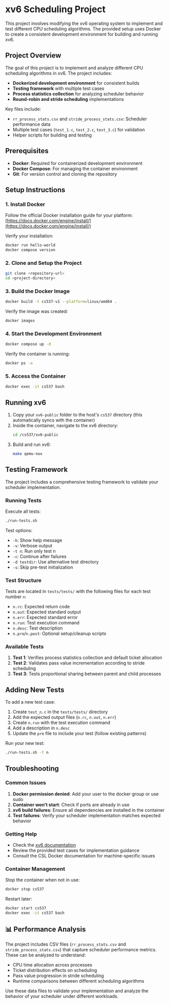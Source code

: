 # xv6 Scheduling Project

This project involves modifying the xv6 operating system to implement and test different CPU scheduling algorithms. The provided setup uses Docker to create a consistent development environment for building and running xv6.

## Project Overview

The goal of this project is to implement and analyze different CPU scheduling algorithms in xv6. The project includes:

- **Dockerized development environment** for consistent builds
- **Testing framework** with multiple test cases
- **Process statistics collection** for analyzing scheduler behavior
- **Round-robin and stride scheduling** implementations

Key files include:
- `rr_process_stats.csv` and `stride_process_stats.csv`: Scheduler performance data
- Multiple test cases (`test_1.c`, `test_2.c`, `test_3.c`) for validation
- Helper scripts for building and testing

## Prerequisites

- **Docker**: Required for containerized development environment
- **Docker Compose**: For managing the container environment
- **Git**: For version control and cloning the repository

## Setup Instructions

### 1. Install Docker

Follow the official Docker installation guide for your platform:
[https://docs.docker.com/engine/install/](https://docs.docker.com/engine/install/)

Verify your installation:
```bash
docker run hello-world
docker compose version
```

### 2. Clone and Setup the Project

```bash
git clone <repository-url>
cd <project-directory>
```

### 3. Build the Docker Image

```bash
docker build -t cs537-v1 --platform=linux/amd64 .
```

Verify the image was created:
```bash
docker images
```

### 4. Start the Development Environment

```bash
docker compose up -d
```

Verify the container is running:
```bash
docker ps -a
```

### 5. Access the Container

```bash
docker exec -it cs537 bash
```

## Running xv6

1. Copy your `xv6-public` folder to the host's `cs537` directory (this automatically syncs with the container)
2. Inside the container, navigate to the xv6 directory:
   ```bash
   cd /cs537/xv6-public
   ```
3. Build and run xv6:
   ```bash
   make qemu-nox
   ```

## Testing Framework

The project includes a comprehensive testing framework to validate your scheduler implementation.

### Running Tests

Execute all tests:
```bash
./run-tests.sh
```

Test options:
- `-h`: Show help message
- `-v`: Verbose output
- `-t n`: Run only test n
- `-c`: Continue after failures
- `-d testdir`: Use alternative test directory
- `-s`: Skip pre-test initialization

### Test Structure

Tests are located in `tests/tests/` with the following files for each test number `n`:
- `n.rc`: Expected return code
- `n.out`: Expected standard output
- `n.err`: Expected standard error  
- `n.run`: Test execution command
- `n.desc`: Test description
- `n.pre`/`n.post`: Optional setup/cleanup scripts

### Available Tests

1. **Test 1**: Verifies process statistics collection and default ticket allocation
2. **Test 2**: Validates pass value incrementation according to stride scheduling
3. **Test 3**: Tests proportional sharing between parent and child processes

## Adding New Tests

To add a new test case:

1. Create `test_n.c` in the `tests/tests/` directory
2. Add the expected output files (`n.rc`, `n.out`, `n.err`)
3. Create `n.run` with the test execution command
4. Add a description in `n.desc`
5. Update the `pre` file to include your test (follow existing patterns)

Run your new test:
```bash
./run-tests.sh -t n
```

## Troubleshooting

### Common Issues

1. **Docker permission denied**: Add your user to the docker group or use sudo
2. **Container won't start**: Check if ports are already in use
3. **xv6 build failures**: Ensure all dependencies are installed in the container
4. **Test failures**: Verify your scheduler implementation matches expected behavior

### Getting Help

- Check the [xv6 documentation](https://pdos.csail.mit.edu/6.828/2014/xv6.html)
- Review the provided test cases for implementation guidance
- Consult the CSL Docker documentation for machine-specific issues

### Container Management

Stop the container when not in use:
```bash
docker stop cs537
```

Restart later:
```bash
docker start cs537
docker exec -it cs537 bash
```

## 📊 Performance Analysis

The project includes CSV files (`rr_process_stats.csv` and `stride_process_stats.csv`) that capture scheduler performance metrics. These can be analyzed to understand:

- CPU time allocation across processes
- Ticket distribution effects on scheduling
- Pass value progression in stride scheduling
- Runtime comparisons between different scheduling algorithms

Use these data files to validate your implementation and analyze the behavior of your scheduler under different workloads.
